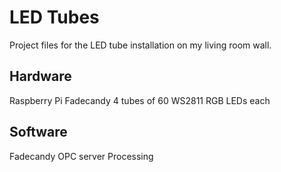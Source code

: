 # LED Tubes

Project files for the LED tube installation on my living room wall.

## Hardware

Raspberry Pi
Fadecandy
4 tubes of 60 WS2811 RGB LEDs each

## Software

Fadecandy OPC server
Processing